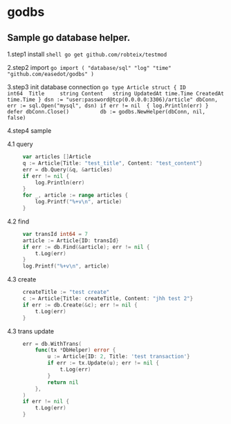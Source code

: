 # godbs #
## Sample go database helper.

1.step1 install
    ```shell
    go get github.com/robteix/testmod
    ```
    
2.step2 import
    ```go
    import (
        "database/sql"
        "log"
        "time"
        "github.com/easedot/godbs"
    )
    ```
    
3.step3 init database connection
    ```go
    type Article struct {
        ID        int64 
        Title     string
        Content   string
        UpdatedAt time.Time
        CreatedAt time.Time
    }
	dsn := "user:password@tcp(0.0.0.0:3306)/article"
	dbConn, err := sql.Open("mysql", dsn)
	if err != nil  {
		log.Println(err)
	}
	defer dbConn.Close()	     
	db := godbs.NewHelper(dbConn, nil, false)        
    ```

4.step4 sample

   4.1 query 
   ```go
        var articles []Article
        q := Article{Title: "test_title", Content: "test_content"}
        err = db.Query(&q, &articles)
        if err != nil {
            log.Println(err)
        }
        for _, article := range articles {
            log.Printf("%+v\n", article)
        }

   ``` 

   4.2 find
   ```go
		var transId int64 = 7
		article := Article{ID: transId}
		if err := db.Find(&article); err != nil {
			t.Log(err)
		}
        log.Printf("%+v\n", article)
   ``` 
   4.3 create
   ```go
		createTitle := "test create"
		c := Article{Title: createTitle, Content: "jhh test 2"}
		if err := db.Create(&c); err != nil {
			t.Log(err)
		}
   ``` 
   4.3 trans update
   ```go        
		err = db.WithTrans(
			func(tx *DbHelper) error {
        		u := Article{ID: 2, Title: 'test transaction'}
				if err := tx.Update(u); err != nil {
					t.Log(err)
				}
				return nil
			},
		)
		if err != nil {
			t.Log(err)
		}
   ``` 
    